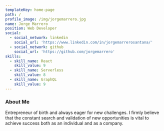 ```yaml
---
templateKey: home-page
path: /
profile_image: /img/jorgemarrero.jpg
name: Jorge Marrero
position: Web Developer
social:
  - social_network: linkedin
    social_url: 'https://www.linkedin.com/in/jorgemarrerosantana/'
  - social_network: github
    social_url: 'https://github.com/jorgemarrero'
skills:
  - skill_name: React
    skill_value: 9
  - skill_name: Serverless
    skill_value: 8
  - skill_name: GraphQL
    skill_value: 9
---
```


### About Me

Entrepreneur of birth and always eager for new challenges. I firmly believe that the constant search and validation of new opportunities is vital to achieve success both as an individual and as a company.
